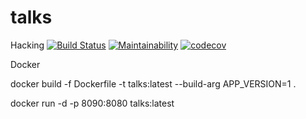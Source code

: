 # talks
Hacking
[![Build Status](https://travis-ci.org/arturopst/talks.svg?branch=master)](https://travis-ci.org/arturopst/talks)
[![Maintainability](https://api.codeclimate.com/v1/badges/e38db4c2d90bd74458e2/maintainability)](https://codeclimate.com/github/arturopst/talks/maintainability)
[![codecov](https://codecov.io/gh/arturopst/talks/branch/master/graph/badge.svg)](https://codecov.io/gh/arturopst/talks)

Docker

docker build -f Dockerfile -t talks:latest --build-arg APP_VERSION=1 .

docker run -d -p 8090:8080 talks:latest

